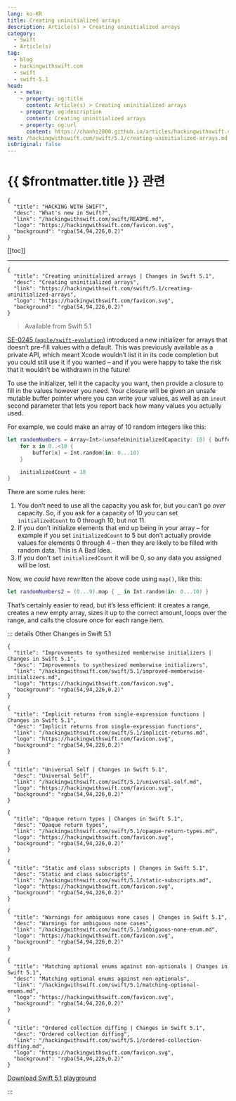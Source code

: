 ```yaml
---
lang: ko-KR
title: Creating uninitialized arrays
description: Article(s) > Creating uninitialized arrays
category:
  - Swift
  - Article(s)
tag: 
  - blog
  - hackingwithswift.com
  - swift
  - swift-5.1
head:
  - - meta:
    - property: og:title
      content: Article(s) > Creating uninitialized arrays
    - property: og:description
      content: Creating uninitialized arrays
    - property: og:url
      content: https://chanhi2000.github.io/articles/hackingwithswift.com/swift/5.1/creating-uninitialized-arrays.html
next: /hackingwithswift.com/swift/5.1/creating-uninitialized-arrays.md
isOriginal: false
---
```


# {{ $frontmatter.title }} 관련

```component VPCard
{
  "title": "HACKING WITH SWIFT",
  "desc": "What's new in Swift?",
  "link": "/hackingwithswift.com/swift/README.md",
  "logo": "https://hackingwithswift.com/favicon.svg",
  "background": "rgba(54,94,226,0.2)"
}
```

[[toc]]

---

```component VPCard
{
  "title": "Creating uninitialized arrays | Changes in Swift 5.1",
  "desc": "Creating uninitialized arrays",
  "link": "https://hackingwithswift.com/swift/5.1/creating-uninitialized-arrays", 
  "logo": "https://hackingwithswift.com/favicon.svg",
  "background": "rgba(54,94,226,0.2)"
}
```

> Available from Swift 5.1

[SE-0245 (<FontIcon icon="iconfont icon-github"/>`apple/swift-evolution`)](https://github.com/apple/swift-evolution/blob/master/proposals/0245-array-uninitialized-initializer.md) introduced a new initializer for arrays that doesn’t pre-fill values with a default. This was previously available as a private API, which meant Xcode wouldn’t list it in its code completion but you could still use it if you wanted – and if you were happy to take the risk that it wouldn’t be withdrawn in the future!

To use the initializer, tell it the capacity you want, then provide a closure to fill in the values however you need. Your closure will be given an unsafe mutable buffer pointer where you can write your values, as well as an `inout` second parameter that lets you report back how many values you actually used.

For example, we could make an array of 10 random integers like this:

```swift
let randomNumbers = Array<Int>(unsafeUninitializedCapacity: 10) { buffer, initializedCount in
    for x in 0..<10 {
        buffer[x] = Int.random(in: 0...10)
    }

    initializedCount = 10
}
```

There are some rules here:

1. You don’t need to use all the capacity you ask for, but you can’t go *over* capacity. So, if you ask for a capacity of 10 you can set `initializedCount` to 0 through 10, but not 11.
2. If you don’t initialize elements that end up being in your array – for example if you set `initializedCount` to 5 but don’t actually provide values for elements 0 through 4 – then they are likely to be filled with random data. This is A Bad Idea.
3. If you don’t set `initializedCount` it will be 0, so any data you assigned will be lost.

Now, we *could* have rewritten the above code using `map()`, like this:

```swift
let randomNumbers2 = (0...9).map { _ in Int.random(in: 0...10) }
```

That’s certainly easier to read, but it’s less efficient: it creates a range, creates a new empty array, sizes it up to the correct amount, loops over the range, and calls the closure once for each range item.

::: details Other Changes in Swift 5.1

```component VPCard
{
  "title": "Improvements to synthesized memberwise initializers | Changes in Swift 5.1",
  "desc": "Improvements to synthesized memberwise initializers",
  "link": "/hackingwithswift.com/swift/5.1/improved-memberwise-initializers.md",
  "logo": "https://hackingwithswift.com/favicon.svg",
  "background": "rgba(54,94,226,0.2)"
}
```

```component VPCard
{
  "title": "Implicit returns from single-expression functions | Changes in Swift 5.1",
  "desc": "Implicit returns from single-expression functions",
  "link": "/hackingwithswift.com/swift/5.1/implicit-returns.md",
  "logo": "https://hackingwithswift.com/favicon.svg",
  "background": "rgba(54,94,226,0.2)"
}
```

```component VPCard
{
  "title": "Universal Self | Changes in Swift 5.1",
  "desc": "Universal Self",
  "link": "/hackingwithswift.com/swift/5.1/universal-self.md",
  "logo": "https://hackingwithswift.com/favicon.svg",
  "background": "rgba(54,94,226,0.2)"
}
```

```component VPCard
{
  "title": "Opaque return types | Changes in Swift 5.1",
  "desc": "Opaque return types",
  "link": "/hackingwithswift.com/swift/5.1/opaque-return-types.md",
  "logo": "https://hackingwithswift.com/favicon.svg",
  "background": "rgba(54,94,226,0.2)"
}
```

```component VPCard
{
  "title": "Static and class subscripts | Changes in Swift 5.1",
  "desc": "Static and class subscripts",
  "link": "/hackingwithswift.com/swift/5.1/static-subscripts.md",
  "logo": "https://hackingwithswift.com/favicon.svg",
  "background": "rgba(54,94,226,0.2)"
}
```

```component VPCard
{
  "title": "Warnings for ambiguous none cases | Changes in Swift 5.1",
  "desc": "Warnings for ambiguous none cases",
  "link": "/hackingwithswift.com/swift/5.1/ambiguous-none-enum.md",
  "logo": "https://hackingwithswift.com/favicon.svg",
  "background": "rgba(54,94,226,0.2)"
}
```

```component VPCard
{
  "title": "Matching optional enums against non-optionals | Changes in Swift 5.1",
  "desc": "Matching optional enums against non-optionals",
  "link": "/hackingwithswift.com/swift/5.1/matching-optional-enums.md",
  "logo": "https://hackingwithswift.com/favicon.svg",
  "background": "rgba(54,94,226,0.2)"
}
```

```component VPCard
{
  "title": "Ordered collection diffing | Changes in Swift 5.1",
  "desc": "Ordered collection diffing",
  "link": "/hackingwithswift.com/swift/5.1/ordered-collection-diffing.md",
  "logo": "https://hackingwithswift.com/favicon.svg",
  "background": "rgba(54,94,226,0.2)"
}
```
<!-- 
```component VPCard
{
  "title": "Creating uninitialized arrays | Changes in Swift 5.1",
  "desc": "Creating uninitialized arrays",
  "link": "/hackingwithswift.com/swift/5.1/creating-uninitialized-arrays.md",
  "logo": "https://hackingwithswift.com/favicon.svg",
  "background": "rgba(54,94,226,0.2)"
}
```
-->
[<FontIcon icon="fas fa-file-zipper"/>Download Swift 5.1 playground](https://hackingwithswift.com/files/playgrounds/swift/playground-5-0-to-5-1.playground.zip)

:::


